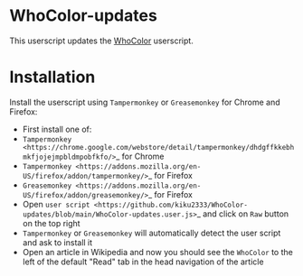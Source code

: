 # WhoColor-updates
This userscript updates the [WhoColor](https://github.com/wikiwho/WhoColor) userscript.
# Installation
Install the userscript using ``Tampermonkey`` or ``Greasemonkey`` for Chrome and Firefox:

- First install one of:
 - `Tampermonkey <https://chrome.google.com/webstore/detail/tampermonkey/dhdgffkkebhmkfjojejmpbldmpobfkfo/>`_ for Chrome
 - `Tampermonkey <https://addons.mozilla.org/en-US/firefox/addon/tampermonkey/>`_ for Firefox
 - `Greasemonkey <https://addons.mozilla.org/en-US/firefox/addon/greasemonkey/>`_ for Firefox
- Open `user script <https://github.com/kiku2333/WhoColor-updates/blob/main/WhoColor-updates.user.js>`_ and click on ``Raw`` button on the top right
- ``Tampermonkey`` or ``Greasemonkey`` will automatically detect the user script and ask to install it
- Open an article in Wikipedia and now you should see the ``WhoColor`` to the left of the default "Read" tab in the head navigation of the article
